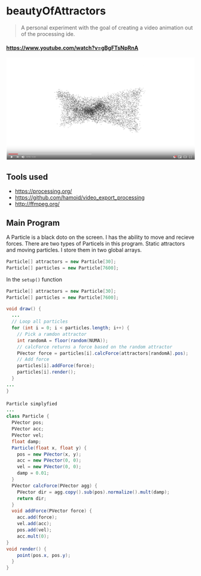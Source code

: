 # beautyOfAttractors 
> A personal experiment with the goal of creating a video animation out of the processing ide.

#### https://www.youtube.com/watch?v=gBgFTsNpRnA

![beautyOfAttractors](/Capture.png)

## Tools used
* https://processing.org/
* https://github.com/hamoid/video_export_processing
* http://ffmpeg.org/

## Main Program
A Particle is a black doto on the screen. I has the ability to move and recieve forces. There are two types of Particels in this program. Static attractors and moving particles. I store them in two global arrays.

```java
Particle[] attractors = new Particle[30];
Particle[] particles = new Particle[7600];
```
In the ``setup()`` function

```java
Particle[] attractors = new Particle[30];
Particle[] particles = new Particle[7600];
```



```java
void draw() {
  ...
  // Loop all particles
  for (int i = 0; i < particles.length; i++) {
    // Pick a ramdon attractor
    int randomA = floor(random(NUMA));
    // calcForce returns a force based on the random attractor
    PVector force = particles[i].calcForce(attractors[randomA].pos);
    // Add force
    particles[i].addForce(force);
    particles[i].render();
  }
...
}

Particle simplyfied
...
class Particle {
  PVector pos;
  PVector acc;
  PVector vel;
  float damp;
  Particle(float x, float y) {
    pos = new PVector(x, y);
    acc = new PVector(0, 0);
    vel = new PVector(0, 0);
    damp = 0.01;
  }
  PVector calcForce(PVector agg) {
    PVector dir = agg.copy().sub(pos).normalize().mult(damp);
    return dir;
  }
  void addForce(PVector force) {
    acc.add(force);
    vel.add(acc);
    pos.add(vel);
    acc.mult(0);
}
void render() {
    point(pos.x, pos.y);
  }
}
```
